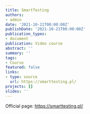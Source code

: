 ```yaml
---
title: SmartTesting
authors:
- admin
date: '2021-10-21T00:00:00Z'
publishDate: '2021-10-21T00:00:00Z'
publication_types:
- document
publication: Video course
abstract: ''
summary: ''
tags:
- Course
featured: false
links:
- type: source
  url: https://smarttesting.pl/
projects: []
slides: ''
---
```


Official page: <https://smarttesting.pl/>
